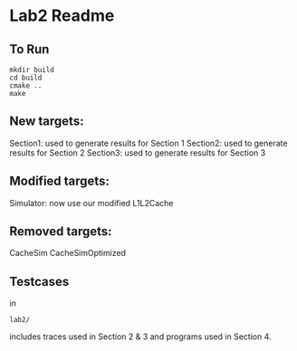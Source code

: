 # Lab2 Readme
## To Run

```
mkdir build
cd build
cmake ..
make
```

## New targets:

Section1: used to generate results for Section 1 
Section2: used to generate results for Section 2 
Section3: used to generate results for Section 3

## Modified targets:
Simulator: now use our modified L1L2Cache

## Removed targets:
CacheSim
CacheSimOptimized

## Testcases
in 
```
lab2/
```
includes traces used in Section 2 & 3 and programs used in Section 4.